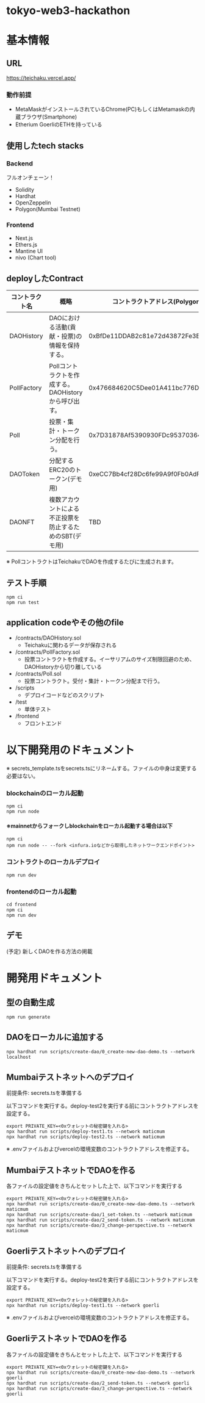 # tokyo-web3-hackathon

# 基本情報
## URL
https://teichaku.vercel.app/

### 動作前提
- MetaMaskがインストールされているChrome(PC)もしくはMetamaskの内蔵ブラウザ(Smartphone)
- Etherium GoerliのETHを持っている


## 使用したtech stacks
### Backend
フルオンチェーン！
* Solidity
* Hardhat
* OpenZeppelin
* Polygon(Mumbai Testnet)

### Frontend
* Next.js
* Ethers.js
* Mantine UI
* nivo (Chart tool)

## deployしたContract

| コントラクト名  | 概略 | コントラクトアドレス(Polygon Mumbai) | 
| ------------- | ------------- | ------------- |
| DAOHistory  | DAOにおける活動(貢献・投票)の情報を保持する。  |  0xBfDe11DDAB2c81e72d43872Fe3Ed1e47d54C1A75 |
| PollFactory  | Pollコントラクトを作成する。DAOHistoryから呼び出す。  | 0x476684620C5Dee01A411bc776D511f7081FF47b5  |
| Poll  | 投票・集計・トークン分配を行う。  | 0x7D31878Af5390930FDc95370364ef2a4328dA639  |
| DAOToken  | 分配するERC20のトークン(デモ用)  | 0xeCC7Bb4cf28Dc6fe99A9f0Fb0AdFD5a2E0F7707A  |
| DAONFT  | 複数アカウントによる不正投票を防止するためのSBT(デモ用)  | TBD  |

※ PollコントラクトはTeichakuでDAOを作成するたびに生成されます。

## テスト手順

```
npm ci
npm run test
```

## application codeやその他のfile

* /contracts/DAOHistory.sol
  * Teichakuに関わるデータが保存される
* /contracts/PollFactory.sol
  * 投票コントラクトを作成する。イーサリアムのサイズ制限回避のため、DAOHistoryから切り離している
* /contracts/Poll.sol
  * 投票コントラクト。受付・集計・トークン分配まで行う。
* /scripts
  * デプロイコードなどのスクリプト
* /test
  * 単体テスト
* /frontend
  * フロントエンド
 



# 以下開発用のドキュメント
※ secrets_template.tsをsecrets.tsにリネームする。ファイルの中身は変更する必要はない。
### blockchainのローカル起動
```
npm ci
npm run node
```

#### ※mainnetからフォークしblockchainをローカル起動する場合は以下
```
npm ci
npm run node -- --fork <infura.ioなどから取得したネットワークエンドポイント>
```

### コントラクトのローカルデプロイ
```
npm run dev
```
### frontendのローカル起動
```
cd frontend
npm ci
npm run dev
```

## デモ
(予定) 新しくDAOを作る方法の掲載

# 開発用ドキュメント
## 型の自動生成
```
npm run generate
```

## DAOをローカルに追加する
```
npx hardhat run scripts/create-dao/0_create-new-dao-demo.ts --network localhost
```

## Mumbaiテストネットへのデプロイ
前提条件: secrets.tsを準備する

以下コマンドを実行する。deploy-test2を実行する前にコントラクトアドレスを設定する。
```
export PRIVATE_KEY=<0xウォレットの秘密鍵を入れる>
npx hardhat run scripts/deploy-test1.ts --network maticmum
npx hardhat run scripts/deploy-test2.ts --network maticmum
```

※ .envファイルおよびvercelの環境変数のコントラクトアドレスを修正する。


## MumbaiテストネットでDAOを作る
各ファイルの設定値をきちんとセットした上で、以下コマンドを実行する
```
export PRIVATE_KEY=<0xウォレットの秘密鍵を入れる>
npx hardhat run scripts/create-dao/0_create-new-dao-demo.ts --network maticmum
npx hardhat run scripts/create-dao/1_set-token.ts --network maticmum
npx hardhat run scripts/create-dao/2_send-token.ts --network maticmum
npx hardhat run scripts/create-dao/3_change-perspective.ts --network maticmum
```


## Goerliテストネットへのデプロイ
前提条件: secrets.tsを準備する

以下コマンドを実行する。deploy-test2を実行する前にコントラクトアドレスを設定する。
```
export PRIVATE_KEY=<0xウォレットの秘密鍵を入れる>
npx hardhat run scripts/deploy-test1.ts --network goerli
```

※ .envファイルおよびvercelの環境変数のコントラクトアドレスを修正する。

## GoerliテストネットでDAOを作る
各ファイルの設定値をきちんとセットした上で、以下コマンドを実行する
```
export PRIVATE_KEY=<0xウォレットの秘密鍵を入れる>
npx hardhat run scripts/create-dao/0_create-new-dao-demo.ts --network goerli
npx hardhat run scripts/create-dao/2_send-token.ts --network goerli
npx hardhat run scripts/create-dao/3_change-perspective.ts --network goerli
```
